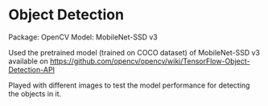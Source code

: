# Object Detection

Package: OpenCV
Model: MobileNet-SSD v3 

Used the pretrained model (trained on COCO dataset) of MobileNet-SSD v3 available on https://github.com/opencv/opencv/wiki/TensorFlow-Object-Detection-API

Played with different images to test the model performance for detecting the objects in it.
